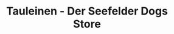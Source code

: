 ---
title: "Tauleinen - Der Seefelder Dogs Store"
url: /seefeld-in-tirol/tauleinen-der-seefelder-dogs-store/
shop: Tiere
---